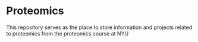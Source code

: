 # Proteomics
This repository serves as the place to store information and projects related to proteomics from the proteomics course at NYU
